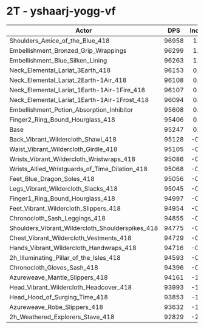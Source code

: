# 2T - yshaarj-yogg-vf
| Actor | DPS | Increase |
|---|:---:|:---:|
|Shoulders_Amice_of_the_Blue_418|96958|1.80%|
|Embellishment_Bronzed_Grip_Wrappings|96299|1.10%|
|Embellishment_Blue_Silken_Lining|96263|1.07%|
|Neck_Elemental_Lariat_3Earth_418|96153|0.95%|
|Neck_Elemental_Lariat_2Earth-1Air_418|96108|0.90%|
|Neck_Elemental_Lariat_1Earth-1Air-1Fire_418|96107|0.90%|
|Neck_Elemental_Lariat_1Earth-1Air-1Frost_418|96094|0.89%|
|Embellishment_Potion_Absorption_Inhibitor|95608|0.38%|
|Finger2_Ring_Bound_Hourglass_418|95406|0.17%|
|Base|95247|0.00%|
|Back_Vibrant_Wildercloth_Shawl_418|95128|-0.12%|
|Waist_Vibrant_Wildercloth_Girdle_418|95105|-0.15%|
|Wrists_Vibrant_Wildercloth_Wristwraps_418|95086|-0.17%|
|Wrists_Allied_Wristguards_of_Time_Dilation_418|95068|-0.19%|
|Feet_Blue_Dragon_Soles_418|95056|-0.20%|
|Legs_Vibrant_Wildercloth_Slacks_418|95045|-0.21%|
|Finger1_Ring_Bound_Hourglass_418|94997|-0.26%|
|Feet_Vibrant_Wildercloth_Slippers_418|94954|-0.31%|
|Chronocloth_Sash_Leggings_418|94855|-0.41%|
|Shoulders_Vibrant_Wildercloth_Shoulderspikes_418|94775|-0.49%|
|Chest_Vibrant_Wildercloth_Vestments_418|94729|-0.54%|
|Hands_Vibrant_Wildercloth_Handwraps_418|94716|-0.56%|
|2h_Illuminating_Pillar_of_the_Isles_418|94593|-0.69%|
|Chronocloth_Gloves_Sash_418|94396|-0.89%|
|Azureweave_Mantle_Slippers_418|94161|-1.14%|
|Head_Vibrant_Wildercloth_Headcover_418|93993|-1.32%|
|Head_Hood_of_Surging_Time_418|93853|-1.46%|
|Azureweave_Robe_Slippers_418|93632|-1.70%|
|2h_Weathered_Explorers_Stave_418|92829|-2.54%|
